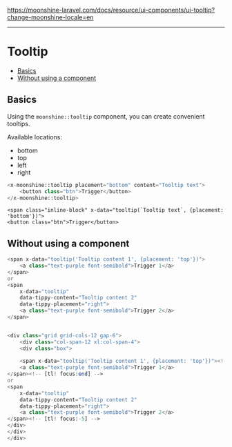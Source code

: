 https://moonshine-laravel.com/docs/resource/ui-components/ui-tooltip?change-moonshine-locale=en

------
# Tooltip
  - [Basics](#basics)
  - [Without using a component](#without)

<a name="basics"></a>
## Basics

Using the `moonshine::tooltip` component, you can create convenient tooltips.

Available locations:
- bottom
- top
- left
- right

```php
<x-moonshine::tooltip placement="bottom" content="Tooltip text">
    <button class="btn">Trigger</button>
</x-moonshine::tooltip>
```

<div class="grid grid-cols-12 gap-6">
    <div class="col-span-12 xl:col-span-4">
    <div class="box">
    
    <span class="inline-block" x-data="tooltip(`Tooltip text`, {placement: 'bottom'})">
    <button class="btn">Trigger</button>
</span>
</div>
</div>
</div>

<a name="without"></a>
## Without using a component

```php
<span x-data="tooltip('Tooltip content 1', {placement: 'top'})">
    <a class="text-purple font-semibold">Trigger 1</a>
</span>
or
<span
    x-data="tooltip"
    data-tippy-content="Tooltip content 2"
    data-tippy-placement="right">
    <a class="text-purple font-semibold">Trigger 2</a>
</span>


<div class="grid grid-cols-12 gap-6">
    <div class="col-span-12 xl:col-span-4">
    <div class="box">
    
    <span x-data="tooltip('Tooltip content 1', {placement: 'top'})"><!-- [tl! focus:start] -->
    <a class="text-purple font-semibold">Trigger 1</a>
</span><!-- [tl! focus:end] -->
or
<span
    x-data="tooltip"
    data-tippy-content="Tooltip content 2"
    data-tippy-placement="right">
    <a class="text-purple font-semibold">Trigger 2</a>
</span><!-- [tl! focus:-5] -->
</div>
</div>
</div>
```
